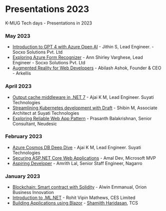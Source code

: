 # Presentations 2023

K-MUG Tech days - Presentations in 2023

### May 2023

* [Introduction to GPT 4 with Azure Open AI](https://github.com/k-mug/Presentations-2023/blob/main/May-2023/GPT4-Azure-OpenAI-Service-Jithin.pptx) - Jithin S, Lead Engineer. - Socxo Solutions Pvt. Ltd
* [Exploring Azure Form Recognizer](https://github.com/k-mug/Presentations-2023/blob/main/May-2023/AzureFormRecognizer-Ann.pptx) - Ann Shirley Varghese, Lead Engineer - Socxo Solutions Pvt. Ltd
* [Augmented Reality for Web Developers]() - Abilash Ashok, Founder &amp; CEO - Arkellis

### April 2023

* [Output cache middleware in .NET 7](https://github.com/k-mug/Presentations-2023/blob/main/April-2023/Output-cache-middleware-in-dotnet7-Ajai.pdf) - Ajai K M, Lead Engineer. Suyati Technologies
* [Streamlining Kubernetes development with Draft](https://github.com/k-mug/Presentations-2023/blob/main/April-2023/Streamlining-Kubernetes-Development-With-Draft-Shibin.pptx) - Shibin M, Associate Architect at Suyati Technologies
* [Exploring Reliable Web App Pattern](https://github.com/k-mug/Presentations-2023/blob/main/April-2023/Reliable-web-app-patterns-for-dotnet-prasanth.pdf) - Prasanth Balakrishnan, Senior Consultant, Neudesic

### February 2023

* [Azure Cosmos DB Deep Dive](https://github.com/k-mug/Presentations-2023/blob/main/February-2023/Azure-Cosmos-DB-Ajai.pptx) - Ajai K M, Lead Engineer. Suyati Technologies
* [Securing ASP.NET Core Web Applications](https://github.com/k-mug/Presentations-2023/blob/main/February-2023/Securing-ASP-NET-Core-Web-Applications-Amal.pdf) - Amal Dev, Microsoft MVP
* [Aspiring Developer](https://github.com/k-mug/Presentations-2023/blob/main/February-2023/Aspiring-Developer-AmritLal.pptx) - Amrith Lal, Senior Staff Engineer, Nagarro

### January 2023
* [Blockchain: Smart contract with Solidity](https://github.com/k-mug/Presentations-2023/blob/main/January-2023/Smart%20Contracts%20using%20solidity.pptx) - Alwin Emmanual, Orion Business Innovation
* [Introduction to .ML.NET](https://github.com/k-mug/Presentations-2023/blob/main/January-2023/MLNET-Jan2023-Rohit.pptx) - Rohit Vipin Mathews, CES Limited
* [Building Applications using Blazor](https://github.com/k-mug/Presentations-2023/blob/main/January-2023/Blazor-Jan2023-Shamjith.pptx) - [Shamjith Haridasan](https://github.com/ShamjithHaridasan), TCS

